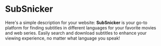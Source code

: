 # SubSnicker
Here's a simple description for your website:  **SubSnicker** is your go-to platform for finding subtitles in different languages for your favorite movies and web series. Easily search and download subtitles to enhance your viewing experience, no matter what language you speak!
